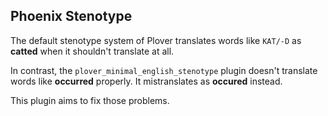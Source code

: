 ## Phoenix Stenotype

The default stenotype system of Plover translates words like `KAT/-D` as **catted** when it shouldn't translate at all.

In contrast, the `plover_minimal_english_stenotype` plugin doesn't translate words like **occurred** properly. It mistranslates as **occured** instead.

This plugin aims to fix those problems.